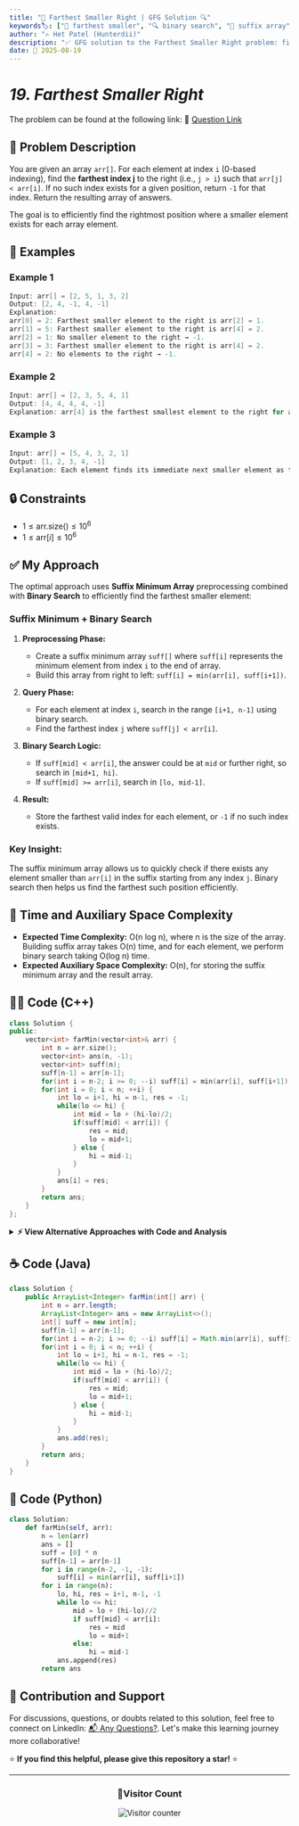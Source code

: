```yaml
---
title: "🔢 Farthest Smaller Right | GFG Solution 🔍"
keywords🏷️: ["🔢 farthest smaller", "🔍 binary search", "📍 suffix array", "📈 preprocessing", "📘 GFG", "🏁 competitive programming", "📚 DSA"]
author: "✍️ Het Patel (Hunterdii)"
description: "✅ GFG solution to the Farthest Smaller Right problem: find the farthest index with smaller element to the right using suffix minimum array and binary search technique. 🚀"
date: 📅 2025-08-19
---
```


# *19. Farthest Smaller Right*

The problem can be found at the following link: 🔗 [Question Link](https://www.geeksforgeeks.org/problems/farthest-smaller-right/1)

## **🧩 Problem Description**

You are given an array `arr[]`. For each element at index `i` (0-based indexing), find the **farthest index j** to the right (i.e., `j > i`) such that `arr[j] < arr[i]`. If no such index exists for a given position, return `-1` for that index. Return the resulting array of answers.

The goal is to efficiently find the rightmost position where a smaller element exists for each array element.

## **📘 Examples**

### Example 1

```cpp
Input: arr[] = [2, 5, 1, 3, 2]
Output: [2, 4, -1, 4, -1]
Explanation: 
arr[0] = 2: Farthest smaller element to the right is arr[2] = 1.
arr[1] = 5: Farthest smaller element to the right is arr[4] = 2.
arr[2] = 1: No smaller element to the right → -1.
arr[3] = 3: Farthest smaller element to the right is arr[4] = 2.
arr[4] = 2: No elements to the right → -1.
```

### Example 2

```cpp
Input: arr[] = [2, 3, 5, 4, 1]
Output: [4, 4, 4, 4, -1]
Explanation: arr[4] is the farthest smallest element to the right for arr[0], arr[1], arr[2] and arr[3].
```

### Example 3

```cpp
Input: arr[] = [5, 4, 3, 2, 1]
Output: [1, 2, 3, 4, -1]
Explanation: Each element finds its immediate next smaller element as the farthest smaller element.
```

## **🔒 Constraints**

* $1 \le \text{arr.size()} \le 10^6$
* $1 \le \text{arr}[i] \le 10^6$

## **✅ My Approach**

The optimal approach uses **Suffix Minimum Array** preprocessing combined with **Binary Search** to efficiently find the farthest smaller element:

### **Suffix Minimum + Binary Search**

1. **Preprocessing Phase:**
   * Create a suffix minimum array `suff[]` where `suff[i]` represents the minimum element from index `i` to the end of array.
   * Build this array from right to left: `suff[i] = min(arr[i], suff[i+1])`.

2. **Query Phase:**
   * For each element at index `i`, search in the range `[i+1, n-1]` using binary search.
   * Find the farthest index `j` where `suff[j] < arr[i]`.

3. **Binary Search Logic:**
   * If `suff[mid] < arr[i]`, the answer could be at `mid` or further right, so search in `[mid+1, hi]`.
   * If `suff[mid] >= arr[i]`, search in `[lo, mid-1]`.

4. **Result:**
   * Store the farthest valid index for each element, or `-1` if no such index exists.

### **Key Insight:**
The suffix minimum array allows us to quickly check if there exists any element smaller than `arr[i]` in the suffix starting from any index `j`. Binary search then helps us find the farthest such position efficiently.

## 📝 Time and Auxiliary Space Complexity

* **Expected Time Complexity:** O(n log n), where n is the size of the array. Building suffix array takes O(n) time, and for each element, we perform binary search taking O(log n) time.
* **Expected Auxiliary Space Complexity:** O(n), for storing the suffix minimum array and the result array.

## **🧑‍💻 Code (C++)**

```cpp
class Solution {
public:
    vector<int> farMin(vector<int>& arr) {
        int n = arr.size();
        vector<int> ans(n, -1);
        vector<int> suff(n);
        suff[n-1] = arr[n-1];
        for(int i = n-2; i >= 0; --i) suff[i] = min(arr[i], suff[i+1]);
        for(int i = 0; i < n; ++i) {
            int lo = i+1, hi = n-1, res = -1;
            while(lo <= hi) {
                int mid = lo + (hi-lo)/2;
                if(suff[mid] < arr[i]) {
                    res = mid;
                    lo = mid+1;
                } else {
                    hi = mid-1;
                }
            }
            ans[i] = res;
        }
        return ans;
    }
};
```

<details>
<summary><b>⚡ View Alternative Approaches with Code and Analysis</b></summary>

## 📊 **2️⃣ Brute Force Approach**

### 💡 Algorithm Steps:

1. For each element at index `i`, iterate through all indices `j` where `j > i`.
2. Keep track of the farthest index where `arr[j] < arr[i]`.
3. Update the result for index `i` with the farthest valid index found.

```cpp
class Solution {
public:
    vector<int> farMin(vector<int>& arr) {
        int n = arr.size();
        vector<int> ans(n, -1);
        for(int i = 0; i < n; ++i) {
            for(int j = n-1; j > i; --j) {
                if(arr[j] < arr[i]) {
                    ans[i] = j;
                    break;
                }
            }
        }
        return ans;
    }
};
```

### 📝 **Complexity Analysis:**

* **Time:** ⏱️ O(n²)
* **Auxiliary Space:** 💾 O(1) - Only result array

### ✅ **Why This Approach?**

* Simple and intuitive logic.
* No additional preprocessing required.
* Good for small arrays or when simplicity is preferred.

> Note: This approach results in Time Limit Exceeded (TLE) for large inputs (fails ~1112 /1114 test cases due to time constraints).


## 🆚 **🔍 Comparison of Approaches**

| 🚀 **Approach**                    | ⏱️ **Time Complexity** | 💾 **Space Complexity** | ✅ **Pros**                        | ⚠️ **Cons**                           |
| ---------------------------------- | ---------------------- | ----------------------- | --------------------------------- | ------------------------------------- |
| 🔍 **Suffix Min + Binary Search**    | 🟢 O(n log n)          | 🟡 O(n)                 | ⚡ Optimal for large inputs       | 💾 Requires preprocessing            |
| 🔄 **Brute Force**                | 🔴 O(n²)               | 🟢 O(1)                 | 🚀 Simple, no extra space        | ⏱️ Slow for large inputs             |

### 🏆 **Best Choice Recommendation**

| 🎯 **Scenario**                                    | 🎖️ **Recommended Approach**         | 🔥 **Performance Rating** |
| -------------------------------------------------- | ------------------------------------ | ------------------------- |
| ⚡ **Large arrays, performance critical**              | 🥇 **Suffix Min + Binary Search**   | ★★★★★                     |
| 🔧 **Small arrays, simple implementation**            | 🥈 **Brute Force**                  | ★★★☆☆                     |

</details>

## **☕ Code (Java)**

```java
class Solution {
    public ArrayList<Integer> farMin(int[] arr) {
        int n = arr.length;
        ArrayList<Integer> ans = new ArrayList<>();
        int[] suff = new int[n];
        suff[n-1] = arr[n-1];
        for(int i = n-2; i >= 0; --i) suff[i] = Math.min(arr[i], suff[i+1]);
        for(int i = 0; i < n; ++i) {
            int lo = i+1, hi = n-1, res = -1;
            while(lo <= hi) {
                int mid = lo + (hi-lo)/2;
                if(suff[mid] < arr[i]) {
                    res = mid;
                    lo = mid+1;
                } else {
                    hi = mid-1;
                }
            }
            ans.add(res);
        }
        return ans;
    }
}
```

## **🐍 Code (Python)**

```python
class Solution:
    def farMin(self, arr):
        n = len(arr)
        ans = []
        suff = [0] * n
        suff[n-1] = arr[n-1]
        for i in range(n-2, -1, -1):
            suff[i] = min(arr[i], suff[i+1])
        for i in range(n):
            lo, hi, res = i+1, n-1, -1
            while lo <= hi:
                mid = lo + (hi-lo)//2
                if suff[mid] < arr[i]:
                    res = mid
                    lo = mid+1
                else:
                    hi = mid-1
            ans.append(res)
        return ans
```

## 🧠 Contribution and Support

For discussions, questions, or doubts related to this solution, feel free to connect on LinkedIn: [📬 Any Questions?](https://www.linkedin.com/in/patel-hetkumar-sandipbhai-8b110525a/). Let's make this learning journey more collaborative!

⭐ **If you find this helpful, please give this repository a star!** ⭐

---

<div align="center">
  <h3><b>📍Visitor Count</b></h3>
</div>

<p align="center">
  <img src="https://visitor-badge.laobi.icu/badge?page_id=Hunterdii.GeeksforGeeks-POTD" alt="Visitor counter" />
</p>

